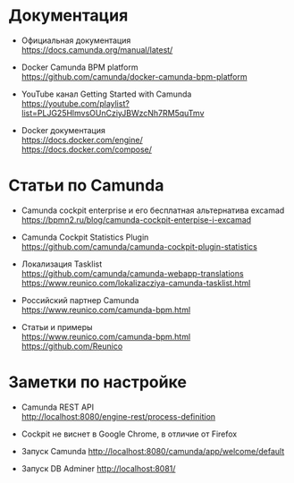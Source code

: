 # Документация

* Официальная документация    
<https://docs.camunda.org/manual/latest/>

* Docker Camunda BPM platform    
<https://github.com/camunda/docker-camunda-bpm-platform>

* YouTube канал Getting Started with Camunda    
<https://youtube.com/playlist?list=PLJG25HlmvsOUnCziyJBWzcNh7RM5quTmv>

* Docker документация    
<https://docs.docker.com/engine/>    
<https://docs.docker.com/compose/>

# Статьи по Camunda

* Camunda cockpit enterprise и его бесплатная альтернатива excamad     
<https://bpmn2.ru/blog/camunda-cockpit-enterpise-i-excamad>

* Camunda Cockpit Statistics Plugin    
<https://github.com/camunda/camunda-cockpit-plugin-statistics>

* Локализация Tasklist    
<https://github.com/camunda/camunda-webapp-translations>    
<https://www.reunico.com/lokalizacziya-camunda-tasklist.html>

* Российский партнер Camunda    
<https://www.reunico.com/camunda-bpm.html>

* Статьи и примеры    
<https://www.reunico.com/camunda-bpm.html>    
<https://github.com/Reunico>

# Заметки по настройке

* Camunda REST API    
<http://localhost:8080/engine-rest/process-definition>

* Cockpit не виснет в Google Chrome, в отличие от Firefox
* Запуск Camunda
<http://localhost:8080/camunda/app/welcome/default>

* Запуск DB Adminer
<http://localhost:8081/>

